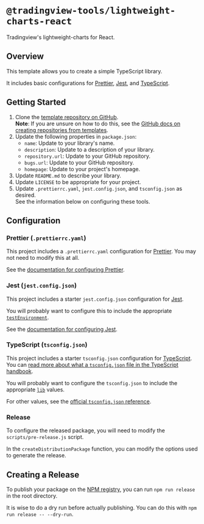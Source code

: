 # `@tradingview-tools/lightweight-charts-react`

Tradingview's lightweight-charts for React.

## Overview

This template allows you to create a simple TypeScript library.

It includes basic configurations for [Prettier](prettier), [Jest](jest), and [TypeScript][typescript].

## Getting Started

1. Clone the [template repository on GitHub][git_repo].\
   **Note**: If you are unsure on how to do this, see the
   [GitHub docs on creating repositories from templates][github_docs_template].
1. Update the following properties in `package.json`:
   - `name`: Update to your library's name.
   - `description`: Update to a description of your library.
   - `repository.url`: Update to your GitHub repository.
   - `bugs.url`: Update to your GitHub repository.
   - `homepage`: Update to your project's homepage.
1. Update `README.md` to describe your library.
1. Update `LICENSE` to be appropriate for your project.
1. Update `.prettierrc.yaml`, `jest.config.json`, and `tsconfig.json` as desired.\
   See the information below on configuring these tools.

## Configuration

### Prettier (`.prettierrc.yaml`)

This project includes a `.prettierrc.yaml` configuration for [Prettier][prettier].
You may not need to modify this at all.

See the [documentation for configuring Prettier][prettier_docs_config].

### Jest (`jest.config.json`)

This project includes a starter `jest.config.json` configuration for [Jest][jest].

You will probably want to configure this to include the appropriate [`testEnvironment`][jest_docs_config_testenvironment].

See the [documentation for configuring Jest][jest_docs_config].

### TypeScript (`tsconfig.json`)

This project includes a starter `tsconfig.json` configuration for [TypeScript][typescript].
You can [read more about what a `tsconfig.json` file in the TypeScript handbook][typescript_docs_config].

You will probably want to configure the `tsconfig.json` to include the appropriate [`lib`][typescript_ref_config_lib] values.

For other values, see the [official `tsconfig.json` reference][typescript_ref_config].

### Release

To configure the released package, you will need to modify the `scripts/pre-release.js` script.

In the `createDistributionPackage` function, you can modify the options used to generate the release.

## Creating a Release

To publish your package on the [NPM registry][npmjs], you can run `npm run release` in the root directory.

It is wise to do a dry run before actually publishing. You can do this with `npm run release -- --dry-run`.

[git_repo]: https://github.com/tradingview-tools/lightweight-charts-react
[github_docs_template]: https://docs.github.com/en/repositories/creating-and-managing-repositories/creating-a-repository-from-a-template
[jest]: https://jestjs.io/
[jest_docs_config]: https://jestjs.io/docs/configuration
[jest_docs_config_testenvironment]: https://jestjs.io/docs/configuration#testenvironment-string
[npmjs]: https://www.npmjs.com/
[prettier]: https://prettier.io/
[prettier_docs_config]: https://prettier.io/docs/en/configuration.html
[typescript]: https://www.typescriptlang.org/
[typescript_docs_config]: https://www.typescriptlang.org/docs/handbook/tsconfig-json.html
[typescript_ref_config]: https://www.typescriptlang.org/tsconfig
[typescript_ref_config_lib]: https://www.typescriptlang.org/tsconfig#lib
